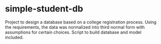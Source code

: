 # simple-student-db

Project to design a database based on a college registration process. Using the requirements, the data was normalized into third normal form with assumptions for certain choices. Script to build database and model included.
